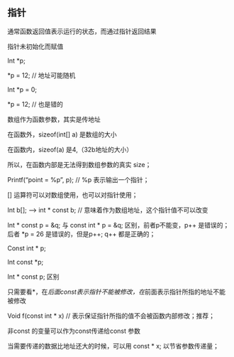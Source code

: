 ## 指针 

通常函数返回值表示运行的状态，而通过指针返回结果 

指针未初始化而赋值 

Int *p; 

*p = 12; // 地址可能随机 

Int *p = 0; 

*p = 12; // 也是错的 

数组作为函数参数，其实是传地址 

在函数外，sizeof(int[] a) 是数组的大小 

在函数内，sizeof(a) 是4,（32b地址的大小） 

所以，在函数内部是无法得到数组参数的真实 size； 

Printf(“point = %p”, p); // %p 表示输出一个指针； 

[] 运算符可以对数组使用，也可以对指针使用； 

Int b[]; --> int * const b; // 意味着作为数组地址，这个指针值不可以改变 

Int * const p = &q; 与 const int * p = &q; 区别，前者p不能变，p++ 是错误的；后者 *p = 26 是错误的，但是p++; q++ 都是正确的； 

Const int * p; 

Int const *p; 

Int * const p; 区别 

只需要看*，在*后面const表示指针不能被修改，在*前面表示指针所指的地址不能被修改 

Void f(const int * x) // 表示保证指针所指的值不会被函数内部修改；推荐； 

非const 的变量可以作为const传递给const 参数 

当需要传递的数据比地址还大的时候，可以用 const * x;  以节省参数传递量； 


